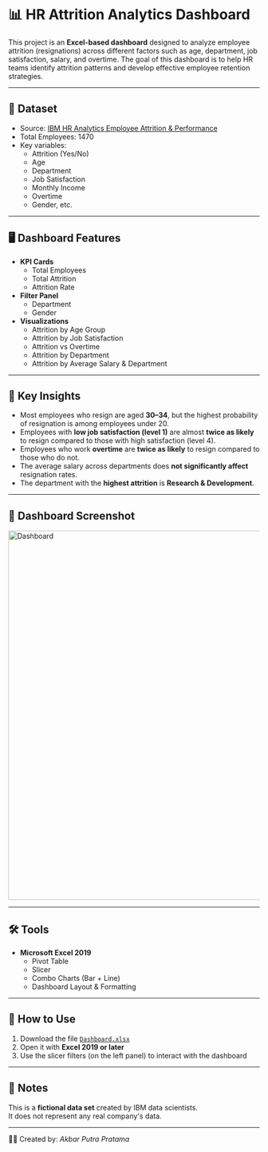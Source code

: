 # 📊 HR Attrition Analytics Dashboard

This project is an **Excel-based dashboard** designed to analyze employee attrition (resignations) across different factors such as age, department, job satisfaction, salary, and overtime. The goal of this dashboard is to help HR teams identify attrition patterns and develop effective employee retention strategies.  

---

## 📂 Dataset
- Source: <a href="https://www.kaggle.com/datasets/pavansubhasht/ibm-hr-analytics-attrition-dataset" >IBM HR Analytics Employee Attrition & Performance</a>
- Total Employees: 1470  
- Key variables:
  - Attrition (Yes/No)  
  - Age  
  - Department  
  - Job Satisfaction  
  - Monthly Income  
  - Overtime  
  - Gender, etc.  

---

## 🖥️ Dashboard Features
- **KPI Cards**
  - Total Employees  
  - Total Attrition  
  - Attrition Rate  
- **Filter Panel**
  - Department  
  - Gender  
- **Visualizations**
  - Attrition by Age Group  
  - Attrition by Job Satisfaction  
  - Attrition vs Overtime  
  - Attrition by Department  
  - Attrition by Average Salary & Department  

---

## 🔎 Key Insights
- Most employees who resign are aged **30–34**, but the highest probability of resignation is among employees under 20.  
- Employees with **low job satisfaction (level 1)** are almost **twice as likely** to resign compared to those with high satisfaction (level 4).  
- Employees who work **overtime** are **twice as likely** to resign compared to those who do not.  
- The average salary across departments does **not significantly affect** resignation rates.  
- The department with the **highest attrition** is **Research & Development**.  

---

## 📸 Dashboard Screenshot
<img width="1366" height="739" alt="Dashboard" src="https://github.com/user-attachments/assets/51234439-f340-4e3f-b960-7557e2ddd5da" />

---

## 🛠️ Tools
- **Microsoft Excel 2019**
  - Pivot Table  
  - Slicer  
  - Combo Charts (Bar + Line)  
  - Dashboard Layout & Formatting  

---

## 🚀 How to Use
1. Download the file [`Dashboard.xlsx`](./Dashboard.xlsx)  
2. Open it with **Excel 2019 or later**  
3. Use the slicer filters (on the left panel) to interact with the dashboard  

---

## 📌 Notes
This is a **fictional data set** created by IBM data scientists.  
It does not represent any real company's data.  

---

👨‍💻 Created by: *Akbar Putra Pratama*  


